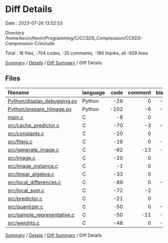 # Diff Details

Date : 2023-07-26 13:52:53

Directory /home/kevin/Kevin/Programming/C/CCSDS_Compression/CCSDS-Compression-C/include

Total : 16 files,  -704 codes, -35 comments, -190 blanks, all -929 lines

[Summary](results.md) / [Details](details.md) / [Diff Summary](diff.md) / Diff Details

## Files
| filename | language | code | comment | blank | total |
| :--- | :--- | ---: | ---: | ---: | ---: |
| [Python/display_debugging.py](/Python/display_debugging.py) | Python | -29 | 0 | -16 | -45 |
| [Python/prepare_hImage.py](/Python/prepare_hImage.py) | Python | -102 | -6 | -27 | -135 |
| [main.c](/main.c) | C | -8 | 0 | -6 | -14 |
| [src/cache_predictor.c](/src/cache_predictor.c) | C | -70 | -3 | -14 | -87 |
| [src/constants.c](/src/constants.c) | C | -20 | 0 | -8 | -28 |
| [src/fileio.c](/src/fileio.c) | C | -29 | 0 | -11 | -40 |
| [src/generate_image.c](/src/generate_image.c) | C | -62 | -13 | -22 | -97 |
| [src/image.c](/src/image.c) | C | -20 | 0 | -4 | -24 |
| [src/image_instance.c](/src/image_instance.c) | C | -1 | 0 | -2 | -3 |
| [src/linear_algebra.c](/src/linear_algebra.c) | C | -33 | 0 | -9 | -42 |
| [src/local_differences.c](/src/local_differences.c) | C | -89 | 0 | -16 | -105 |
| [src/local_sum.c](/src/local_sum.c) | C | -72 | -2 | -8 | -82 |
| [src/predictor.c](/src/predictor.c) | C | -21 | 0 | -6 | -27 |
| [src/quantizer.c](/src/quantizer.c) | C | -50 | 0 | -13 | -63 |
| [src/sample_representative.c](/src/sample_representative.c) | C | -50 | -11 | -18 | -79 |
| [src/weights.c](/src/weights.c) | C | -48 | 0 | -10 | -58 |

[Summary](results.md) / [Details](details.md) / [Diff Summary](diff.md) / Diff Details